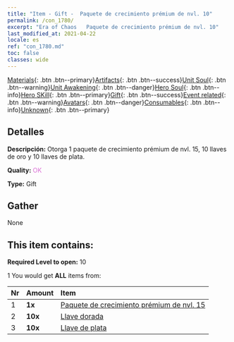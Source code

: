 ```yaml
---
title: "Item - Gift -  Paquete de crecimiento prémium de nvl. 10"
permalink: /con_1780/
excerpt: "Era of Chaos   Paquete de crecimiento prémium de nvl. 10"
last_modified_at: 2021-04-22
locale: es
ref: "con_1780.md"
toc: false
classes: wide
---
```

 [Materials](/ItemsES/){: .btn .btn--primary}[Artifacts](/ItemsES/Artifacts/){: .btn .btn--success}[Unit Soul](/ItemsES/UnitSoul/){: .btn .btn--warning}[Unit Awakening](/ItemsES/UnitAwakening/){: .btn .btn--danger}[Hero Soul](/ItemsES/HeroSoul/){: .btn .btn--info}[Hero SKill](/ItemsES/HeroSkill/){: .btn .btn--primary}[Gift](/ItemsES/Gift/){: .btn .btn--success}[Event related](/ItemsES/Events/){: .btn .btn--warning}[Avatars](/ItemsES/Avatars/){: .btn .btn--danger}[Consumables](/ItemsES/Consumables/){: .btn .btn--info}[Unknown](/ItemsES/Unknown/){: .btn .btn--primary}

## Detalles
 **Descripción:** Otorga 1 paquete de crecimiento prémium de nvl. 15, 10 llaves de oro y 10 llaves de plata.

 **Quality:** <span style="color: #DA70D6">OK</span>

 **Type:** Gift

## Gather

  None

## This item contains:

 **Required Level to open:** 10

 1 You would get **ALL** items  from:

  | Nr | Amount |     Item    |
  |:---|:-------|:------------|
  | 1 |  **1x** | [ Paquete de crecimiento prémium de nvl. 15](/es/Items/con_1781/) |  | 
  | 2 |  **10x** | [Llave dorada](/es/Items/con_783/) |  | 
  | 3 |  **10x** | [Llave de plata](/es/Items/con_693/) |  | 
